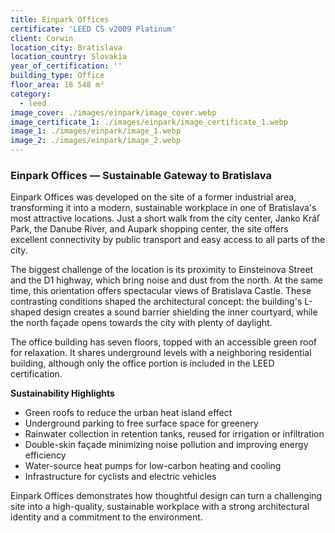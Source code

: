 ```yaml
---
title: Einpark Offices
certificate: 'LEED CS v2009 Platinum'
client: Corwin
location_city: Bratislava
location_country: Slovakia
year_of_certification: ''
building_type: Office
floor_area: 18 548 m²
category:
  - leed
image_cover: ./images/einpark/image_cover.webp
image_certificate_1: ./images/einpark/image_certificate_1.webp
image_1: ./images/einpark/image_1.webp
image_2: ./images/einpark/image_2.webp
---
```


### Einpark Offices — Sustainable Gateway to Bratislava

Einpark Offices was developed on the site of a former industrial area, transforming it into a modern, sustainable workplace in one of Bratislava's most attractive locations. Just a short walk from the city center, Janko Kráľ Park, the Danube River, and Aupark shopping center, the site offers excellent connectivity by public transport and easy access to all parts of the city.

The biggest challenge of the location is its proximity to Einsteinova Street and the D1 highway, which bring noise and dust from the north. At the same time, this orientation offers spectacular views of Bratislava Castle. These contrasting conditions shaped the architectural concept: the building's L-shaped design creates a sound barrier shielding the inner courtyard, while the north façade opens towards the city with plenty of daylight.

The office building has seven floors, topped with an accessible green roof for relaxation. It shares underground levels with a neighboring residential building, although only the office portion is included in the LEED certification.

**Sustainability Highlights**

- Green roofs to reduce the urban heat island effect
- Underground parking to free surface space for greenery
- Rainwater collection in retention tanks, reused for irrigation or infiltration
- Double-skin façade minimizing noise pollution and improving energy efficiency
- Water-source heat pumps for low-carbon heating and cooling
- Infrastructure for cyclists and electric vehicles

Einpark Offices demonstrates how thoughtful design can turn a challenging site into a high-quality, sustainable workplace with a strong architectural identity and a commitment to the environment.
